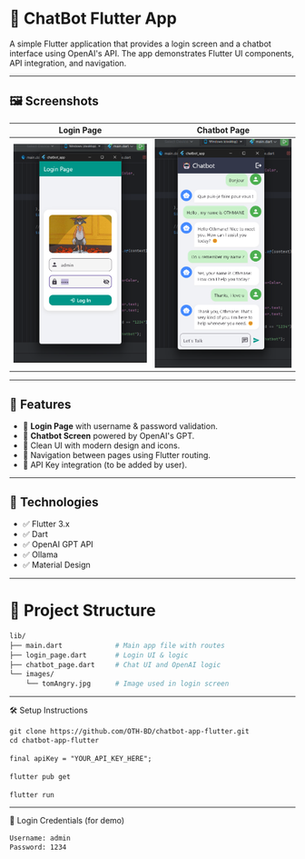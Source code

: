 # 🤖 ChatBot Flutter App

A simple Flutter application that provides a login screen and a chatbot interface using OpenAI's API. The app demonstrates Flutter UI components, API integration, and navigation.

---

## 🖼️ Screenshots

| Login Page | Chatbot Page                                 |
|------------|----------------------------------------------|
| ![Login Screenshot](screenshots/login.png) | ![Chatbot Screenshot](screenshots/chat1.png) |

---

## 📱 Features

- 🔐 **Login Page** with username & password validation.
- 💬 **Chatbot Screen** powered by OpenAI's GPT.
- 🎨 Clean UI with modern design and icons.
- 🚀 Navigation between pages using Flutter routing.
- 🔑 API Key integration (to be added by user).


---

## 🧠 Technologies

- ✅ Flutter 3.x
- ✅ Dart
- ✅ OpenAI GPT API
- ✅ Ollama
- ✅ Material Design

---

# 📁 Project Structure

```bash
lib/
├── main.dart             # Main app file with routes
├── login_page.dart       # Login UI & logic
├── chatbot_page.dart     # Chat UI and OpenAI logic
└── images/
    └── tomAngry.jpg      # Image used in login screen
```
---
🛠️ Setup Instructions
```
git clone https://github.com/OTH-BD/chatbot-app-flutter.git
cd chatbot-app-flutter

final apiKey = "YOUR_API_KEY_HERE";

flutter pub get

flutter run

```
---

🔐 Login Credentials (for demo)
```
Username: admin
Password: 1234
```

